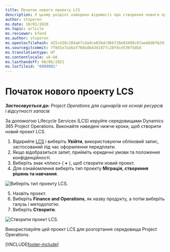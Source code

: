 ```yaml
---
title: Початок нового проекту LCS
description: У цьому розділі наведено відомості про створення нового проекту в LCS для середовища Project Operations.
author: stsporen
ms.date: 10/01/2020
ms.topic: article
ms.reviewer: kfend
ms.author: stsporen
ms.openlocfilehash: 425cd38c204a67cda9ce03bdc96b728e03499c87aeddd6f62924b57e16b21167
ms.sourcegitcommit: 7f8d1e7a16af769adb43d1877c28fdce53975db8
ms.translationtype: HT
ms.contentlocale: uk-UA
ms.lasthandoff: 08/06/2021
ms.locfileid: "6989981"
---
```

# <a name="start-a-new-lcs-project"></a>Початок нового проекту LCS

_**Застосовується до:** Project Operations для сценаріїв на основі ресурсів і відсутності запасів_

За допомогою Lifecycle Services (LCS) керуйте середовищами Dynamics 365 Project Operations. Виконайте наведені нижче кроки, щоб створити новий проект LCS.

1. Відкрийте [LCS](https://lcs.dynamics.com/Logon/Index) і виберіть **Увійти**, використовуючи обліковий запис, застосований під час оформлення передплати.
2. Якщо відобразиться запит, прийміть юридичні умови та положення конфіденційності.
3. Виберіть знак «плюс» ( **+** ), щоб створити новий проект.
4. Для ознайомлення виберіть тип проекту **Міграція, створення рішень та навчання**.

  ![Виберіть тип проекту LCS.](./media/create-lcs-1.png)

5. Назвіть проект. 
6. Виберіть **Finance and Operations**, як назву продукту, а потім виберіть галузь і методологію. 
7. Виберіть **Створити**.

![Створити проект LCS.](./media/create-lcs-2.png)

Використовуйте цей проект LCS для розгортання середовища Project Operations.



[!INCLUDE[footer-include](../includes/footer-banner.md)]